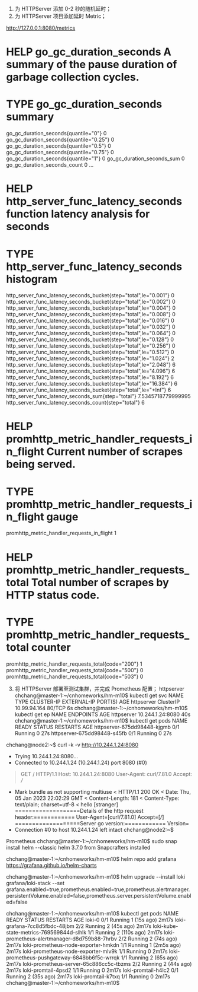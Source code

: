 
1. 为 HTTPServer 添加 0-2 秒的随机延时；
2. 为 HTTPServer 项目添加延时 Metric；

http://127.0.0.1:8080/metrics

# HELP go_gc_duration_seconds A summary of the pause duration of garbage collection cycles.
# TYPE go_gc_duration_seconds summary
go_gc_duration_seconds{quantile="0"} 0
go_gc_duration_seconds{quantile="0.25"} 0
go_gc_duration_seconds{quantile="0.5"} 0
go_gc_duration_seconds{quantile="0.75"} 0
go_gc_duration_seconds{quantile="1"} 0
go_gc_duration_seconds_sum 0
go_gc_duration_seconds_count 0
...
# HELP http_server_func_latency_seconds function latency analysis for seconds
# TYPE http_server_func_latency_seconds histogram
http_server_func_latency_seconds_bucket{step="total",le="0.001"} 0
http_server_func_latency_seconds_bucket{step="total",le="0.002"} 0
http_server_func_latency_seconds_bucket{step="total",le="0.004"} 0
http_server_func_latency_seconds_bucket{step="total",le="0.008"} 0
http_server_func_latency_seconds_bucket{step="total",le="0.016"} 0
http_server_func_latency_seconds_bucket{step="total",le="0.032"} 0
http_server_func_latency_seconds_bucket{step="total",le="0.064"} 0
http_server_func_latency_seconds_bucket{step="total",le="0.128"} 0
http_server_func_latency_seconds_bucket{step="total",le="0.256"} 0
http_server_func_latency_seconds_bucket{step="total",le="0.512"} 0
http_server_func_latency_seconds_bucket{step="total",le="1.024"} 2
http_server_func_latency_seconds_bucket{step="total",le="2.048"} 6
http_server_func_latency_seconds_bucket{step="total",le="4.096"} 6
http_server_func_latency_seconds_bucket{step="total",le="8.192"} 6
http_server_func_latency_seconds_bucket{step="total",le="16.384"} 6
http_server_func_latency_seconds_bucket{step="total",le="+Inf"} 6
http_server_func_latency_seconds_sum{step="total"} 7.5345718779999995
http_server_func_latency_seconds_count{step="total"} 6
# HELP promhttp_metric_handler_requests_in_flight Current number of scrapes being served.
# TYPE promhttp_metric_handler_requests_in_flight gauge
promhttp_metric_handler_requests_in_flight 1
# HELP promhttp_metric_handler_requests_total Total number of scrapes by HTTP status code.
# TYPE promhttp_metric_handler_requests_total counter
promhttp_metric_handler_requests_total{code="200"} 1
promhttp_metric_handler_requests_total{code="500"} 0
promhttp_metric_handler_requests_total{code="503"} 0


3. 将 HTTPServer 部署至测试集群，并完成 Prometheus 配置；
httpserver
chchang@master-1:~/cnhomeworks/hm-m10$ kubectl get svc
NAME                            TYPE        CLUSTER-IP       EXTERNAL-IP   PORT(S)        AGE
httpserver                      ClusterIP   10.99.94.164     <none>        80/TCP         6s
chchang@master-1:~/cnhomeworks/hm-m10$ kubectl get ep
NAME                            ENDPOINTS                               AGE
httpserver                      10.244.1.24:8080                        40s
chchang@master-1:~/cnhomeworks/hm-m10$ kubectl get pods
NAME                                           READY   STATUS             RESTARTS         AGE
httpserver-675dd98448-kjgmb                    0/1     Running            0                27s
httpserver-675dd98448-s45fb                    0/1     Running            0                27s

chchang@node2:~$ curl -k -v http://10.244.1.24:8080
*   Trying 10.244.1.24:8080...
* Connected to 10.244.1.24 (10.244.1.24) port 8080 (#0)
> GET / HTTP/1.1
> Host: 10.244.1.24:8080
> User-Agent: curl/7.81.0
> Accept: */*
>
* Mark bundle as not supporting multiuse
< HTTP/1.1 200 OK
< Date: Thu, 05 Jan 2023 22:02:29 GMT
< Content-Length: 181
< Content-Type: text/plain; charset=utf-8
<
hello [stranger]
===================Details of the http request header:============
User-Agent=[curl/7.81.0]
Accept=[*/*]
===================Server go version:============
Version=
* Connection #0 to host 10.244.1.24 left intact
chchang@node2:~$


Prometheus 
chchang@master-1:~/cnhomeworks/hm-m10$ sudo snap install helm --classic
helm 3.7.0 from Snapcrafters installed

chchang@master-1:~/cnhomeworks/hm-m10$ helm repo add grafana https://grafana.github.io/helm-charts

chchang@master-1:~/cnhomeworks/hm-m10$ helm upgrade --install loki grafana/loki-stack --set grafana.enabled=true,prometheus.enabled=true,prometheus.alertmanager.persistentVolume.enabled=false,prometheus.server.persistentVolume.enabled=false

chchang@master-1:~/cnhomeworks/hm-m10$ kubectl get pods
NAME                                           READY   STATUS    RESTARTS       AGE
loki-0                                         0/1     Running   1 (15s ago)    2m17s
loki-grafana-7cc8d5fbdc-48jbm                  2/2     Running   2 (45s ago)    2m17s
loki-kube-state-metrics-769569844d-slhlk       1/1     Running   2 (110s ago)   2m17s
loki-prometheus-alertmanager-d8d759b88-7hrbv   2/2     Running   2 (74s ago)    2m17s
loki-prometheus-node-exporter-hmkdn            1/1     Running   1 (2m5s ago)   2m17s
loki-prometheus-node-exporter-mlv9k            1/1     Running   0              2m17s
loki-prometheus-pushgateway-6848bb6f5c-wrrqk   1/1     Running   2 (65s ago)    2m17s
loki-prometheus-server-65c886cc5c-tbzms        2/2     Running   2 (44s ago)    2m17s
loki-promtail-4psd2                            1/1     Running   0              2m17s
loki-promtail-h4lc2                            0/1     Running   2 (35s ago)    2m17s
loki-promtail-k7txq                            1/1     Running   0              2m17s
chchang@master-1:~/cnhomeworks/hm-m10$



